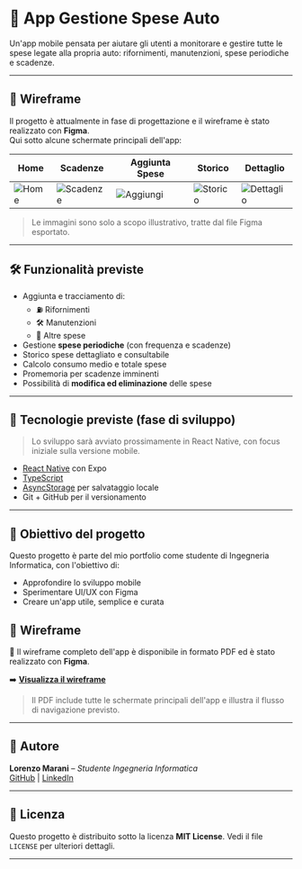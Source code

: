 # 🚗 App Gestione Spese Auto

Un'app mobile pensata per aiutare gli utenti a monitorare e gestire tutte le spese legate alla propria auto: rifornimenti, manutenzioni, spese periodiche e scadenze.

---

## 🧩 Wireframe

Il progetto è attualmente in fase di progettazione e il wireframe è stato realizzato con **Figma**.  
Qui sotto alcune schermate principali dell'app:

| Home | Scadenze | Aggiunta Spese | Storico | Dettaglio |
|------|----------|----------------|---------|-----------|
| ![Home](./screenshots/home.png) | ![Scadenze](./screenshots/scadenze.png) | ![Aggiungi](./screenshots/aggiungi.png) | ![Storico](./screenshots/storico.png) | ![Dettaglio](./screenshots/dettaglio.png) |

> Le immagini sono solo a scopo illustrativo, tratte dal file Figma esportato.

---

## 🛠️ Funzionalità previste

- Aggiunta e tracciamento di:
  - ⛽ Rifornimenti
  - 🛠️ Manutenzioni
  - 💸 Altre spese
- Gestione **spese periodiche** (con frequenza e scadenze)
- Storico spese dettagliato e consultabile
- Calcolo consumo medio e totale spese
- Promemoria per scadenze imminenti
- Possibilità di **modifica ed eliminazione** delle spese

---

## 🎨 Tecnologie previste (fase di sviluppo)

> Lo sviluppo sarà avviato prossimamente in React Native, con focus iniziale sulla versione mobile.

- [React Native](https://reactnative.dev/) con Expo
- [TypeScript](https://www.typescriptlang.org/)
- [AsyncStorage](https://react-native-async-storage.github.io/async-storage/) per salvataggio locale
- Git + GitHub per il versionamento

---


## 📌 Obiettivo del progetto

Questo progetto è parte del mio portfolio come studente di Ingegneria Informatica, con l'obiettivo di:
- Approfondire lo sviluppo mobile
- Sperimentare UI/UX con Figma
- Creare un'app utile, semplice e curata


## 🧩 Wireframe

📄 Il wireframe completo dell'app è disponibile in formato PDF ed è stato realizzato con **Figma**.

➡️ **[Visualizza il wireframe](./wireframe.pdf)**

> Il PDF include tutte le schermate principali dell'app e illustra il flusso di navigazione previsto.

---


## 👤 Autore

**Lorenzo Marani** – *Studente Ingegneria Informatica*  
[GitHub]() | [LinkedIn]()

---

## 📜 Licenza

Questo progetto è distribuito sotto la licenza **MIT License**. Vedi il file `LICENSE` per ulteriori dettagli.


---


